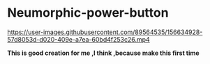 # Neumorphic-power-button


https://user-images.githubusercontent.com/89564535/156634928-57d8053d-d020-409e-a7ea-60bd4f253c26.mp4

**This is good creation for me ,I think ,because  make this first time**
